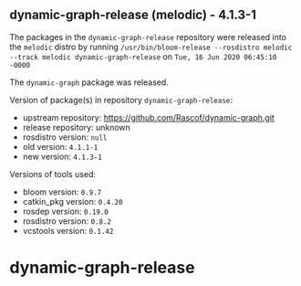 ## dynamic-graph-release (melodic) - 4.1.3-1

The packages in the `dynamic-graph-release` repository were released into the `melodic` distro by running `/usr/bin/bloom-release --rosdistro melodic --track melodic dynamic-graph-release` on `Tue, 16 Jun 2020 06:45:10 -0000`

The `dynamic-graph` package was released.

Version of package(s) in repository `dynamic-graph-release`:

- upstream repository: https://github.com/Rascof/dynamic-graph.git
- release repository: unknown
- rosdistro version: `null`
- old version: `4.1.1-1`
- new version: `4.1.3-1`

Versions of tools used:

- bloom version: `0.9.7`
- catkin_pkg version: `0.4.20`
- rosdep version: `0.19.0`
- rosdistro version: `0.8.2`
- vcstools version: `0.1.42`


# dynamic-graph-release
